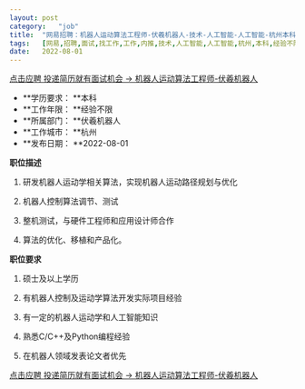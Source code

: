 ```yaml
---
layout:	post
category:	"job"
title:	"网易招聘：机器人运动算法工程师-伏羲机器人-技术-人工智能-人工智能-杭州本科经验不限"
tags:	[网易,招聘,面试,找工作,工作,内推,技术,人工智能,人工智能,杭州,本科,经验不限]
date:	2022-08-01
---
```


[点击应聘 投递简历就有面试机会 ->  机器人运动算法工程师-伏羲机器人](http://mobile.bole.netease.com/bole/boleDetail?id=38131&employeeId=346f03c3cda5f04c&key=all)



- **学历要求： **本科
- **工作年限： **经验不限
- **所属部门： **伏羲机器人
- **工作城市： **杭州
- **发布日期： **2022-08-01



**职位描述**

1.	研发机器人运动学相关算法，实现机器人运动路径规划与优化

2.	机器人控制算法调节、测试

3.	整机测试，与硬件工程师和应用设计师合作

4.	算法的优化、移植和产品化。





**职位要求**

1.	硕士及以上学历

2.	有机器人控制及运动学算法开发实际项目经验

3.	有一定的机器人运动学和人工智能知识

4.	熟悉C/C++及Python编程经验

5.	在机器人领域发表论文者优先





[点击应聘 投递简历就有面试机会 ->  机器人运动算法工程师-伏羲机器人](http://mobile.bole.netease.com/bole/boleDetail?id=38131&employeeId=346f03c3cda5f04c&key=all)